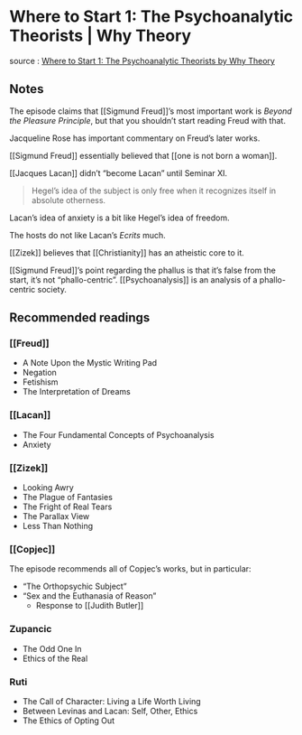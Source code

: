 # Where to Start 1: The Psychoanalytic Theorists | Why Theory

source
: [Where to Start 1: The Psychoanalytic Theorists by Why Theory](https://soundcloud.com/whytheory/where-to-start-where-not-to-start)


<a id="org6b73944"></a>

## Notes

The episode claims that [[Sigmund Freud]]&rsquo;s most important work is _Beyond the Pleasure Principle_, but that you shouldn&rsquo;t start reading Freud with that.

Jacqueline Rose has important commentary on Freud&rsquo;s later works.

[[Sigmund Freud]] essentially believed that [[one is not born a woman]].

[[Jacques Lacan]] didn&rsquo;t &ldquo;become Lacan&rdquo; until Seminar XI.

> Hegel&rsquo;s idea of the subject is only free when it recognizes itself in absolute otherness.

Lacan&rsquo;s idea of anxiety is a bit like Hegel&rsquo;s idea of freedom.

The hosts do not like Lacan&rsquo;s _Ecrits_ much.

[[Zizek]] believes that [[Christianity]] has an atheistic core to it.

[[Sigmund Freud]]&rsquo;s point regarding the phallus is that it&rsquo;s false from the start, it&rsquo;s not &ldquo;phallo-centric&rdquo;. [[Psychoanalysis]] is an analysis of a phallo-centric society.


<a id="orgef67798"></a>

## Recommended readings


<a id="org231d4cd"></a>

### [[Freud]]

-   A Note Upon the Mystic Writing Pad
-   Negation
-   Fetishism
-   The Interpretation of Dreams


<a id="org9de5839"></a>

### [[Lacan]]

-   The Four Fundamental Concepts of Psychoanalysis
-   Anxiety


<a id="orgeccc4be"></a>

### [[Zizek]]

-   Looking Awry
-   The Plague of Fantasies
-   The Fright of Real Tears
-   The Parallax View
-   Less Than Nothing


<a id="org39f5fdb"></a>

### [[Copjec]]

The episode recommends all of Copjec&rsquo;s works, but in particular:

-   &ldquo;The Orthopsychic Subject&rdquo;
-   &ldquo;Sex and the Euthanasia of Reason&rdquo;
    -   Response to [[Judith Butler]]


<a id="orgd78f01f"></a>

### Zupancic

-   The Odd One In
-   Ethics of the Real


<a id="org8e71dd7"></a>

### Ruti

-   The Call of Character: Living a Life Worth Living
-   Between Levinas and Lacan: Self, Other, Ethics
-   The Ethics of Opting Out
